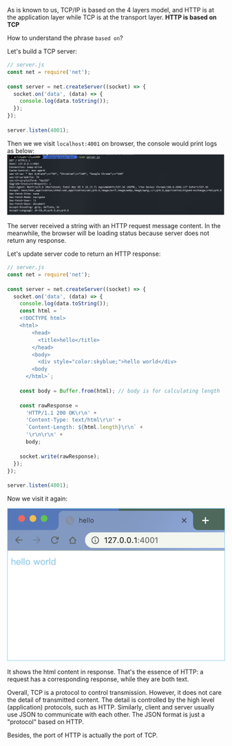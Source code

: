 As is known to us, TCP/IP is based on the 4 layers model, and HTTP is at the application layer while TCP is at the transport layer.
**HTTP is based on TCP**

How to understand the phrase `based on`?

Let's build a TCP server:

```javascript
// server.js
const net = require('net');

const server = net.createServer((socket) => {
  socket.on('data', (data) => {
    console.log(data.toString());
  });
});

server.listen(4001);
```

Then we we visit `localhost:4001` on browser, the console would print logs as below:
![HTTP request message](./imgs/4-1.png)

The server received a string with an HTTP request message content. In the meanwhile, the browser will be loading status because server does not return any response.

Let's update server code to return an HTTP response:

```javascript
// server.js
const net = require('net');

const server = net.createServer((socket) => {
  socket.on('data', (data) => {
    console.log(data.toString());
    const html = `
    <!DOCTYPE html>
    <html>
        <head>
          <title>hello</title>
        </head>
        <body>
          <div style="color:skyblue;">hello world</div>
        <body
      </html>`;

    const body = Buffer.from(html); // body is for calculating length

    const rawResponse =
      'HTTP/1.1 200 OK\r\n' +
      'Content-Type: text/html\r\n' +
      `Content-Length: ${html.length}\r\n` +
      '\r\n\r\n' +
      body;

    socket.write(rawResponse);
  });
});

server.listen(4001);

```

Now we visit it again:

<img src="./imgs/4-2.png" style="border:1px solid skyblue" />

It shows the html content in response. That's the essence of HTTP: a request has a corresponding response, while they are both text.

Overall, TCP is a protocol to control transmission. However, it does not care the detail of transmitted content. The detail is controlled by the high level (application) protocols, such as HTTP. Similarly, client and server usually use JSON to communicate with each other. The JSON format is just a "protocol" based on HTTP.

Besides, the port of HTTP is actually the port of TCP.
